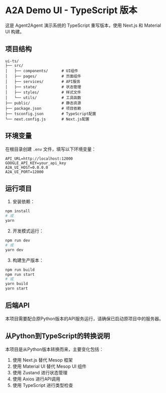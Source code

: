 # A2A Demo UI - TypeScript 版本

这是 Agent2Agent 演示系统的 TypeScript 重写版本，使用 Next.js 和 Material UI 构建。

## 项目结构

```
ui-ts/
├── src/
│   ├── components/      # UI组件
│   ├── pages/           # 页面组件
│   ├── services/        # API服务
│   ├── state/           # 状态管理
│   ├── styles/          # 样式文件
│   └── utils/           # 工具函数
├── public/              # 静态资源
├── package.json         # 项目依赖
├── tsconfig.json        # TypeScript配置
└── next.config.js       # Next.js配置
```

## 环境变量

在根目录创建 `.env` 文件，填写以下环境变量：

```
API_URL=http://localhost:12000
GOOGLE_API_KEY=your_api_key
A2A_UI_HOST=0.0.0.0
A2A_UI_PORT=12000
```

## 运行项目

1. 安装依赖：

```bash
npm install
# 或
yarn
```

2. 开发模式运行：

```bash
npm run dev
# 或
yarn dev
```

3. 构建生产版本：

```bash
npm run build
npm run start
# 或
yarn build
yarn start
```

## 后端API

本项目需要配合原Python版本的API服务运行，请确保已启动原项目中的服务器。

## 从Python到TypeScript的转换说明

本项目是从Python版本转换而来，主要变化包括：

1. 使用 Next.js 替代 Mesop 框架
2. 使用 Material UI 替代 Mesop UI 组件
3. 使用 Zustand 进行状态管理
4. 使用 Axios 进行API调用
5. 使用 TypeScript 进行类型检查 